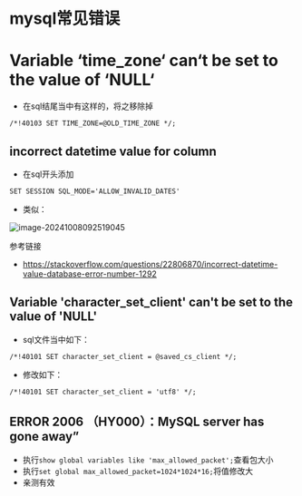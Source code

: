 # mysql常见错误

# Variable ‘time_zone‘ can‘t be set to the value of ‘NULL‘

- 在sql结尾当中有这样的，将之移除掉

```
/*!40103 SET TIME_ZONE=@OLD_TIME_ZONE */;
```

## incorrect datetime value for column

- 在sql开头添加

```
SET SESSION SQL_MODE='ALLOW_INVALID_DATES'
```

- 类似：

![image-20241008092519045](images/image-20241008092519045.png)

参考链接

- https://stackoverflow.com/questions/22806870/incorrect-datetime-value-database-error-number-1292

## Variable 'character_set_client' can't be set to the value of 'NULL'

- sql文件当中如下：

```
/*!40101 SET character_set_client = @saved_cs_client */;
```

- 修改如下：

```
/*!40101 SET character_set_client = 'utf8' */;
```

## ERROR 2006 （HY000）：MySQL server has gone away”

- 执行`show global variables like 'max_allowed_packet';`查看包大小
- 执行`set global max_allowed_packet=1024*1024*16;`将值修改大
- 亲测有效

